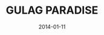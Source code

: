 ---
layout: showcase
title: "GULAG PARADISE"
itch: https://armelgibson.itch.io/gulag-paradise
website: https://armelgibson.itch.io/gulag-paradise
date: "2014-01-11"
---